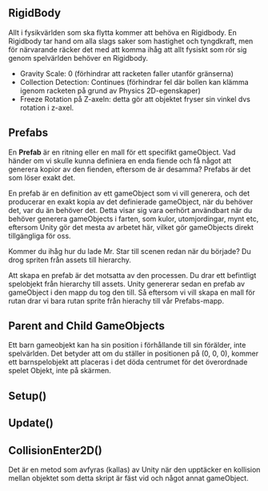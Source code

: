 ## RigidBody
Allt i fysikvärlden som ska flytta kommer att behöva en Rigidbody. En Rigidbody tar hand om alla slags saker som hastighet och tyngdkraft, men för närvarande räcker det med att komma ihåg att allt fysiskt som rör sig genom spelvärlden behöver en Rigidbody.

* Gravity Scale: 0 (förhindrar att racketen faller utanför gränserna)
* Collection Detection: Continues (förhindrar fel där bollen kan klämma igenom racketen på grund av Physics 2D-egenskaper)
* Freeze Rotation på Z-axeln: detta gör att objektet fryser sin vinkel dvs rotation i z-axel.

## Prefabs
En **Prefab** är en ritning eller en mall för ett specifikt gameObject.
Vad händer om vi skulle kunna definiera en enda fiende och få något att generera kopior av den fienden, eftersom de är desamma? Prefabs är det som löser exakt det.

En prefab är en definition av ett gameObject som vi vill generera, och det producerar en exakt kopia av det definierade gameObject, när du behöver det, var du än behöver det. Detta visar sig vara oerhört användbart när du behöver generera gameObjects i farten, som kulor, utomjordingar, mynt etc, eftersom Unity gör det mesta av arbetet här, vilket gör gameObjects direkt tillgängliga för oss.


Kommer du ihåg hur du lade Mr. Star till scenen redan när du började? Du drog spriten från assets till hierarchy.

Att skapa en prefab är det motsatta av den processen. Du drar ett befintligt spelobjekt från hierarchy till assets. Unity genererar sedan en prefab av gameObject i den mapp du tog den till. Så eftersom vi vill skapa en mall för rutan drar vi bara rutan sprite från hierachy till vår Prefabs-mapp.

## Parent and Child GameObjects
Ett barn gameobjekt kan ha sin position i förhållande till sin förälder, inte spelvärlden. Det betyder att om du ställer in positionen på (0, 0, 0), kommer ett barnspelobjekt att placeras i det döda centrumet för det överordnade spelet Objekt, inte på skärmen.


## Setup()

## Update()

## CollisionEnter2D()
Det är en metod som avfyras (kallas) av Unity när den upptäcker en kollision mellan objektet som detta skript är fäst vid och något annat gameObject.
